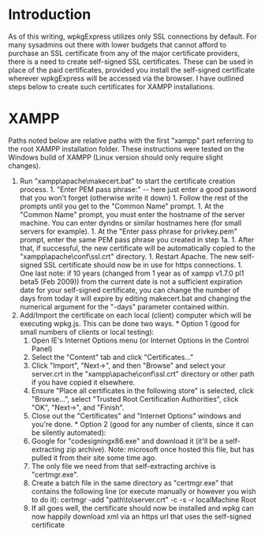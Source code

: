 # Introduction #

As of this writing, wpkgExpress utilizes only SSL connections by default. For many sysadmins out there with lower budgets that cannot afford to purchase an SSL certificate from any of the major certificate providers, there is a need to create self-signed SSL certificates. These can be used in place of the paid certificates, provided you install the self-signed certificate wherever wpkgExpress will be accessed via the browser. I have outlined steps below to create such certificates for XAMPP installations.

# XAMPP #

Paths noted below are relative paths with the first "xampp\" part referring to the root XAMPP installation folder. These instructions were tested on the Windows build of XAMPP (Linux version should only require slight changes).

  1. Run "xampp\apache\makecert.bat" to start the certificate creation process.
    1. "Enter PEM pass phrase:" -- here just enter a good password that you won't forget (otherwise write it down)
    1. Follow the rest of the prompts until you get to the "Common Name" prompt.
    1. At the "Common Name" prompt, you must enter the hostname of the server machine. You can enter dyndns or similar hostnames here (for small servers for example).
    1. At the "Enter pass phrase for privkey.pem" prompt, enter the same PEM pass phrase you created in step 1a.
    1. After that, if successful, the new certificate will be automatically copied to the "xampp\apache\conf\ssl.crt" directory.
    1. Restart Apache. The new self-signed SSL certificate should now be in use for https connections.
    1. One last note: if 10 years (changed from 1 year as of xampp v1.7.0 pl1 beta5 (Feb 2009)) from the current date is not a sufficient expiration date for your self-signed certificate, you can change the number of days from today it will expire by editing makecert.bat and changing the numerical argument for the "-days" parameter contained within.
  1. Add/Import the certificate on each local (client) computer which will be executing wpkg.js. This can be done two ways.
    * Option 1 (good for small numbers of clients or local testing):
      1. Open IE's Internet Options menu (or Internet Options in the Control Panel)
      1. Select the "Content" tab and click "Certificates..."
      1. Click "Import", "Next->", and then "Browse" and select your server.crt in the "xampp\apache\conf\ssl.crt" directory or other path if you have copied it elsewhere.
      1. Ensure "Place all certificates in the following store" is selected, click "Browse...", select "Trusted Root Certification Authorities", click "OK", "Next->", and "Finish".
      1. Close out the "Certificates" and "Internet Options" windows and you're done.
    * Option 2 (good for any number of clients, since it can be silently automated):
      1. Google for "codesigningx86.exe" and download it (it'll be a self-extracting zip archive). Note: microsoft once hosted this file, but has pulled it from their site some time ago.
      1. The only file we need from that self-extracting archive is "certmgr.exe".
      1. Create a batch file in the same directory as "certmgr.exe" that contains the following line (or execute manually or however you wish to do it): certmgr -add "path\to\server.crt" -c -s -r localMachine Root
      1. If all goes well, the certificate should now be installed and wpkg can now happily download xml via an https url that uses the self-signed certificate